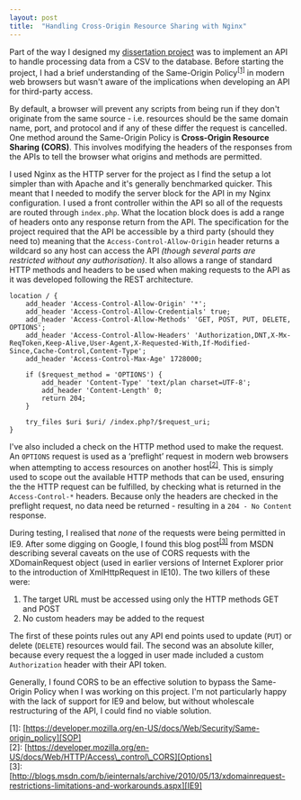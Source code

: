 ```yaml
---
layout: post
title:  "Handling Cross-Origin Resource Sharing with Nginx"
---
```


Part of the way I designed my [dissertation project][hugo] was to implement an API to handle processing data from a CSV to the database. Before starting the project, I had a brief understanding of the Same-Origin Policy<sup>[[1]][SOP]</sup> in modern web browsers but wasn't aware of the implications when developing an API for third-party access.

By default, a browser will prevent any scripts from being run if they don't originate from the same source - i.e. resources should be the same domain name, port, and protocol and if any of these differ the request is cancelled. One method around the Same-Origin Policy is **Cross-Origin Resource Sharing (CORS)**. This involves modifying the headers of the responses from the APIs to tell the browser what origins and methods are permitted.

I used Nginx as the HTTP server for the project as I find the setup a lot simpler than with Apache and it's generally benchmarked quicker. This meant that I needed to modify the server block for the API in my Nginx configuration. I used a front controller within the API so all of the requests are routed through `index.php`. What the location block does is add a range of headers onto any response return from the API. The specification for the project required that the API be accessible by a third party (should they need to) meaning that the `Access-Control-Allow-Origin` header returns a wildcard so any host can access the API *(though several parts are restricted without any authorisation)*. It also allows a range of standard HTTP methods and headers to be used when making requests to the API as it was developed following the REST architecture.

``` nginx
location / {
    add_header 'Access-Control-Allow-Origin' '*';
    add_header 'Access-Control-Allow-Credentials' true;
    add_header 'Access-Control-Allow-Methods' 'GET, POST, PUT, DELETE, OPTIONS';
    add_header 'Access-Control-Allow-Headers' 'Authorization,DNT,X-Mx-ReqToken,Keep-Alive,User-Agent,X-Requested-With,If-Modified-Since,Cache-Control,Content-Type';
    add_header 'Access-Control-Max-Age' 1728000;

    if ($request_method = 'OPTIONS') {
        add_header 'Content-Type' 'text/plan charset=UTF-8';
        add_header 'Content-Length' 0;
        return 204;
    }

    try_files $uri $uri/ /index.php?/$request_uri;
}
```

I've also included a check on the HTTP method used to make the request. An `OPTIONS` request is used as a ‘preflight’ request in modern web browsers when attempting to access resources on another host<sup>[[2]][Options]</sup>. This is simply used to scope out the available HTTP methods that can be used, ensuring the the HTTP request can be fulfilled, by checking what is returned in the `Access-Control-*` headers. Because only the headers are checked in the preflight request, no data need be returned - resulting in a `204 - No Content` response.

During testing, I realised that *none* of the requests were being permitted in IE9. After some digging on Google, I found this blog post<sup>[[3]][IE9]</sup> from MSDN describing several caveats on the use of CORS requests with the XDomainRequest object (used in earlier versions of Internet Explorer prior to the introduction of XmlHttpRequest in IE10). The two killers of these were:

1. The target URL must be accessed using only the HTTP methods GET and POST
2. No custom headers may be added to the request

The first of these points rules out any API end points used to update (`PUT`) or delete (`DELETE`) resources would fail. The second was an absolute killer, because every request the a logged in user made included a custom `Authorization` header with their API token.

Generally, I found CORS to be an effective solution to bypass the Same-Origin Policy when I was working on this project. I'm not particularly happy with the lack of support for IE9 and below, but without wholescale restructuring of the API, I could find no viable solution.

\[1]: [https://developer.mozilla.org/en-US/docs/Web/Security/Same-origin_policy][SOP]<br>
\[2]: [https://developer.mozilla.org/en-US/docs/Web/HTTP/Access\_control\_CORS][Options]<br>
\[3]: [http://blogs.msdn.com/b/ieinternals/archive/2010/05/13/xdomainrequest-restrictions-limitations-and-workarounds.aspx][IE9]

[hugo]: http://data.mattlicense.co.uk
[SOP]: https://developer.mozilla.org/en-US/docs/Web/Security/Same-origin_policy
[Options]: https://developer.mozilla.org/en-US/docs/Web/HTTP/Access_control_CORS
[IE9]: http://blogs.msdn.com/b/ieinternals/archive/2010/05/13/xdomainrequest-restrictions-limitations-and-workarounds.aspx